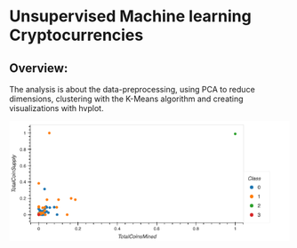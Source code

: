 # Unsupervised Machine learning Cryptocurrencies



## Overview:

The analysis is about the data-preprocessing, using PCA to reduce dimensions, clustering with the K-Means algorithm and creating visualizations with hvplot.



<img src="hvplot.png"></img>
